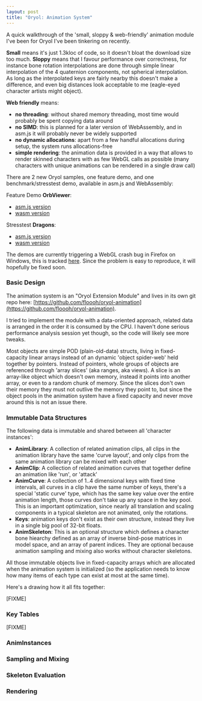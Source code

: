 ```yaml
---
layout: post
title: "Oryol: Animation System"
---
```


A quick walkthrough of the 'small, sloppy & web-friendly' animation module 
I've been for Oryol I've been tinkering on recently.

**Small** means it's just 1.3kloc of code, so it doesn't bloat the
download size too much. **Sloppy** means that I favour performance
over correctness, for instance bone rotation interpolations are done
through simple linear interpolation of the 4 quaternion components, 
not spherical interpolation. As long as the interpolated keys are
fairly nearby this doesn't make a difference, and even big distances
look acceptable to me (eagle-eyed character artists might object).

**Web friendly** means: 

- **no threading**: without shared memory threading, most time would
probably be spent copying data around
- **no SIMD**: this is planned for a later version of WebAssembly, and
in asm.js it will probably never be widely supported
- **no dynamic allocations**: apart from a few handful allocations
during setup, the system runs allocations-free
- **simple rendering**: the animation data is provided in a way that
allows to render skinned characters with as few WebGL calls as
possible (many characters with unique animations can be rendered
in a single draw call)

There are 2 new Oryol samples, one feature demo, and one
benchmark/stresstest demo, available in asm.js and WebAssembly:

Feature Demo **OrbViewer**:

* [asm.js version](http://floooh.github.io/oryol-samples/asmjs/OrbViewer.html)
* [wasm version](http://floooh.github.io/oryol-samples/wasm/OrbViewer.html)

Stresstest **Dragons**:

* [asm.js version](http://floooh.github.io/oryol-samples/asmjs/Dragons.html)
* [wasm version](http://floooh.github.io/oryol-samples/wasm/Dragons.html)

The demos are currently triggering a WebGL crash bug in Firefox on Windows,
this is tracked [here](https://bugzilla.mozilla.org/show_bug.cgi?id=1376399). Since the problem is easy to reproduce, it will hopefully be fixed soon.

### Basic Design

The animation system is an "Oryol Extension Module" and lives in its
own git repo here: [https://github.com/floooh/oryol-animation](https://github.com/floooh/oryol-animation).

I tried to implement the module with a data-oriented approach, related
data is arranged in the order it is consumed by the CPU. I haven't done
serious performance analysis session yet though, so the code will
likely see more tweaks.

Most objects are simple POD (plain-old-data) structs, living in
fixed-capacity linear arrays instead of an dynamic 'object spider-web' held
together by pointers. Instead of pointers, whole groups of objects are
referenced through 'array slices' (aka ranges, aka views). A slice is an
array-like object which doesn't own memory, instead it points into another
array, or even to a random chunk of memory. Since the slices don't own their
memory they must not outlive the memory they point to, but since the object
pools in the animation system have a fixed capacity and never move around
this is not an issue there.

### Immutable Data Structures

The following data is immutable and shared between all 'character instances':

- **AnimLibrary**: A collection of related animation clips, all clips
in the animation library have the same 'curve layout', and only clips
from the same animation library can be mixed with each other
- **AnimClip**: A collection of related animation curves that together
define an animation like 'run', or 'attack'
- **AnimCurve**: A collection of 1..4 dimensional keys with fixed time intervals,
all curves in a clip have the same number of keys, there's a special
'static curve' type, which has the same key value over the entire
animation length, those curves don't take up any space in the key pool. This is
an important optimization, since nearly all translation and scaling components
in a typical skeleton are not animated, only the rotations.
- **Keys**: animation keys don't exist as their own structure, instead they 
live in a single big pool of 32-bit floats.
- **AnimSkeleton**: This is an optional structure which defines a character
bone hiearchy defined as an array of inverse bind-pose matrices in model
space, and an array of parent indices. They are optional because animation 
sampling and mixing also works without character skeletons.

All those immutable objects live in fixed-capacity arrays which are
allocated when the animation system is initialized (so the application needs
to know how many items of each type can exist at most at the same time).

Here's a drawing how it all fits together:

[FIXME]

### Key Tables

[FIXME]

### AnimInstances

### Sampling and Mixing

### Skeleton Evaluation

### Rendering










